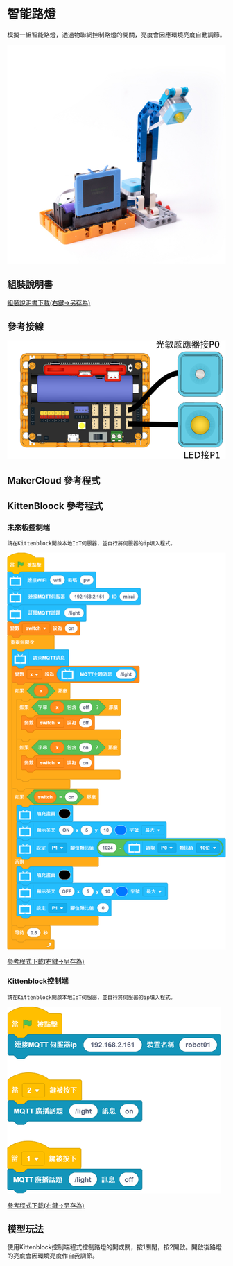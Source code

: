 # 智能路燈

模擬一組智能路燈，透過物聯網控制路燈的開關，亮度會因應環境亮度自動調節。

![](../images/streetlamp.jpg)

## 組裝說明書

[組裝說明書下載(右鍵->另存為)](https://github.com/kittenbothk/kittenbothk/raw/master/Kits/future_inventor/instructions/pdf/streetlamp.pdf)

## 參考接線

![](../images/streetlamp_wire.png)

## MakerCloud 參考程式



## KittenBloock 參考程式

### 未來板控制端

    請在Kittenblock開啟本地IoT伺服器，並自行將伺服器的ip填入程式。

![](../images/streetlamp_code.png)

[參考程式下載(右鍵->另存為)](https://github.com/kittenbothk/kittenbothk/raw/master/Kits/future_inventor/instructions/sb3/streetlamp.sb3)

### Kittenblock控制端

    請在Kittenblock開啟本地IoT伺服器，並自行將伺服器的ip填入程式。

![](../images/streetlamp_iot_code.png)

[參考程式下載(右鍵->另存為)](https://github.com/kittenbothk/kittenbothk/raw/master/Kits/future_inventor/instructions/sb3/streetlamp_iot.sb3)

## 模型玩法

使用Kittenblock控制端程式控制路燈的開或關，按1關閉，按2開啟。開啟後路燈的亮度會因環境亮度作自我調節。